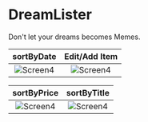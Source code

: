 # DreamLister
Don't let your dreams becomes Memes.


  sortByDate             |  Edit/Add Item
  :-------------------------:|:-------------------------:
  ![Screen4](../master/DreamLister/dreams.png)  |  ![Screen4](../master/DreamLister/dream1.png)
  
  sortByPrice             |  sortByTitle
  :-------------------------:|:-------------------------:
  ![Screen4](../master/DreamLister/dreams2.png)  |  ![Screen4](../master/DreamLister/dream3.png)
